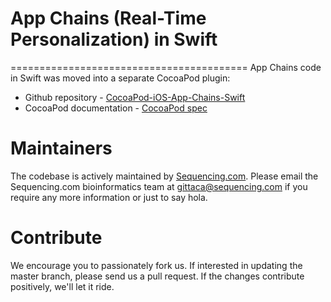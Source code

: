 # App Chains (Real-Time Personalization) in Swift
=========================================
App Chains code in Swift was moved into a separate CocoaPod plugin:
* Github repository - [CocoaPod-iOS-App-Chains-Swift](https://github.com/SequencingDOTcom/CocoaPod-iOS-App-Chains-Swift)
* CocoaPod documentation - [CocoaPod spec](https://cocoapods.org/?q=lang%3Aswift%20sequencing-app-chains)

Maintainers
======================================
The codebase is actively maintained by [Sequencing.com](https://sequencing.com/). Please email the Sequencing.com bioinformatics team at gittaca@sequencing.com if you require any more information or just to say hola.

Contribute
======================================
We encourage you to passionately fork us. If interested in updating the master branch, please send us a pull request. If the changes contribute positively, we'll let it ride.
